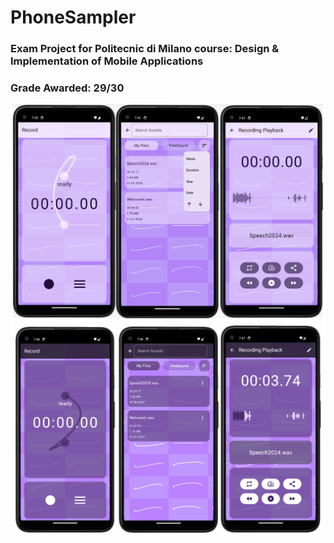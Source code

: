 # PhoneSampler
### Exam Project for Politecnic di Milano course: Design & Implementation of Mobile Applications
### Grade Awarded: 29/30

![alt text](https://github.com/hfoley03/PhoneSampler/blob/main/images/PhoneSampler.png?raw=true)
![alt text](https://github.com/hfoley03/PhoneSampler/blob/main/images/phoneSamplerTrans.png?raw=true)
